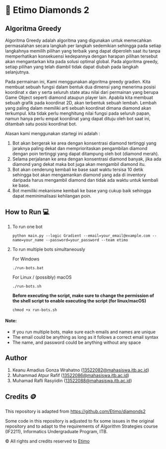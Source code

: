 # 💎 Etimo Diamonds 2

## Algoritma Greedy

Algoritma Greedy adalah algoritma yang digunakan untuk memecahkan permasalahan secara langkah per langkah sedemikian sehingga pada setiap langkahnya memilih pilihan yang terbaik yang dapat diperoleh saat itu tanpa memperhatikan konsekuensi kedepannya dengan harapan pilihan tersebut akan mengantarkan kita pada solusi optimal global. Pada algoritma greedy, setiap pilihan yang telah diambil tidak dapat diubah pada langkah selanjutnya.

Pada permainan ini, Kami menggunakan algoritma greedy gradien. Kita membuat sebuah fungsi dalam bentuk dua dimensi yang menerima posisi koordinat x dan y serta seluruh state atau nilai dari permainan yang berupa Game Object seperti diamond ataupun player lain. Apabila kita membuat sebuah grafik pada koordinat 2D, akan terbentuk sebuah lembah. Lembah yang paling dalam memiliki arti sebuah koordinat dimana diamond akan terkumpul. kita tidak perlu menghitung nilai fungsi pada seluruh papan, namun hanya perlu empat koordinat yang dapat dituju oleh bot saat ini, ditambah satu posisi koordinat bot.

Alasan kami menggunakan startegi ini adalah : 
1. Bot akan bergerak ke area dengan konsentrasi diamond tertinggi yang jaraknya paling dekat dan memprioritaskan pengambilan diamond dengan poin tertinggi yang dapat ditampung oleh bot (diamond merah).
2. Selama perjalanan ke area dengan konsentrasi diamond banyak, jika ada diamond yang dekat maka bot juga akan mengambil diamond itu.
3. Bot akan cenderung kembali ke base saat waktu tersisa 10 detik sehingga bot akan mengamankan diamond yang ada di inventory daripada harus mengambil diamond dan tidak ada waktu untuk kembali ke base.
4. Bot memiliki mekanisme kembali ke base yang cukup baik sehingga dapat meminimalisasi kehilangan poin.


## How to Run 💻

1. To run one bot

    ```
    python main.py --logic Gradient --email=your_email@example.com --name=your_name --password=your_password --team etimo
    ```

2. To run multiple bots simultaneously

    For Windows

    ```
    ./run-bots.bat
    ```

    For Linux / (possibly) macOS

    ```
    ./run-bots.sh
    ```

    <b>Before executing the script, make sure to change the permission of the shell script to enable executing the script (for linux/macOS)</b>

    ```
    chmod +x run-bots.sh
    ```

#### Note:

-   If you run multiple bots, make sure each emails and names are unique
-   The email could be anything as long as it follows a correct email syntax
-   The name, and password could be anything without any space

## Author
1. Keanu Amadius Gonza Wrahatno  (13522082@mahasiswa.itb.ac.id)
2. Muhammad Atpur Rafif  (13522086@mahasiswa.itb.ac.id)
3. Muhamad Rafli Rasyiidin  (13522088@mahasiswa.itb.ac.id)


## Credits 🪙

This repository is adapted from https://github.com/Etimo/diamonds2

Some code in this repository is adjusted to fix some issues in the original repository and to adapt to the requirements of Algorithm Strategies course (IF2211), Informatics Undergraduate Program, ITB.

©️ All rights and credits reserved to [Etimo](https://github.com/Etimo)
